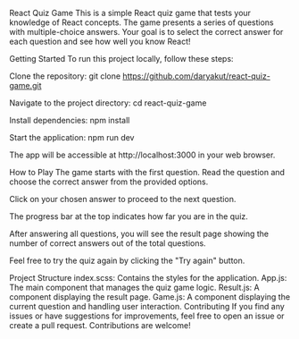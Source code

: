 React Quiz Game
This is a simple React quiz game that tests your knowledge of React concepts. The game presents a series of questions with multiple-choice answers. Your goal is to select the correct answer for each question and see how well you know React!

Getting Started
To run this project locally, follow these steps:

Clone the repository:
git clone https://github.com/daryakut/react-quiz-game.git

Navigate to the project directory:
cd react-quiz-game

Install dependencies:
npm install

Start the application:
npm run dev

The app will be accessible at http://localhost:3000 in your web browser.

How to Play
The game starts with the first question. Read the question and choose the correct answer from the provided options.

Click on your chosen answer to proceed to the next question.

The progress bar at the top indicates how far you are in the quiz.

After answering all questions, you will see the result page showing the number of correct answers out of the total questions.

Feel free to try the quiz again by clicking the "Try again" button.

Project Structure
index.scss: Contains the styles for the application.
App.js: The main component that manages the quiz game logic.
Result.js: A component displaying the result page.
Game.js: A component displaying the current question and handling user interaction.
Contributing
If you find any issues or have suggestions for improvements, feel free to open an issue or create a pull request. Contributions are welcome!

